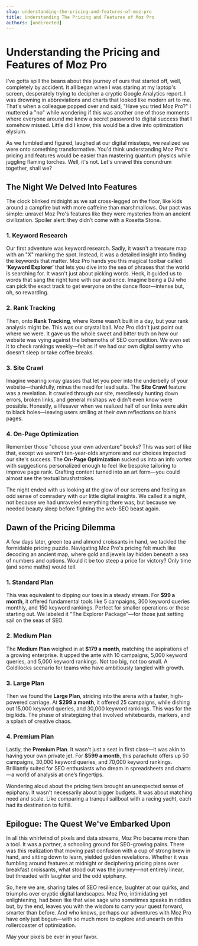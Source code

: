 ```yaml
---
slug: understanding-the-pricing-and-features-of-moz-pro
title: Understanding The Pricing and Features of Moz Pro
authors: [undirected]
---
```



# Understanding the Pricing and Features of Moz Pro

I've gotta spill the beans about this journey of ours that started off, well, completely by accident. It all began when I was staring at my laptop's screen, desperately trying to decipher a cryptic Google Analytics report. I was drowning in abbreviations and charts that looked like modern art to me. That's when a colleague popped over and said, "Have you tried Moz Pro?" I muttered a "no" while wondering if this was another one of those moments where everyone around me knew a secret password to digital success that I somehow missed. Little did I know, this would be a dive into optimization elysium.

As we fumbled and figured, laughed at our digital missteps, we realized we were onto something transformative. You'd think understanding Moz Pro's pricing and features would be easier than mastering quantum physics while juggling flaming torches. Well, it's not. Let's unravel this conundrum together, shall we?

## The Night We Delved Into Features

The clock blinked midnight as we sat cross-legged on the floor, like kids around a campfire but with more caffeine than marshmallows. Our pact was simple: unravel Moz Pro's features like they were mysteries from an ancient civilization. Spoiler alert: they didn’t come with a Rosetta Stone.

### 1. **Keyword Research**

Our first adventure was keyword research. Sadly, it wasn't a treasure map with an "X" marking the spot. Instead, it was a detailed insight into finding the keywords that matter. Moz Pro hands you this magical toolbar called ‘**Keyword Explorer**’ that lets you dive into the sea of phrases that the world is searching for. It wasn't just about picking words. Heck, it guided us to words that sang the right tune with our audience. Imagine being a DJ who can pick the exact track to get everyone on the dance floor—intense but, oh, so rewarding.

### 2. **Rank Tracking**

Then, onto **Rank Tracking**, where Rome wasn’t built in a day, but your rank analysis might be. This was our crystal ball. Moz Pro didn't just point out where we were. It gave us the whole sweet and bitter truth on how our website was vying against the behemoths of SEO competition. We even set it to check rankings weekly—felt as if we had our own digital sentry who doesn't sleep or take coffee breaks.

### 3. **Site Crawl**

Imagine wearing x-ray glasses that let you peer into the underbelly of your website—thankfully, minus the need for lead suits. The **Site Crawl** feature was a revelation. It crawled through our site, mercilessly hunting down errors, broken links, and general mishaps we didn't even know were possible. Honestly, a lifesaver when we realized half of our links were akin to black holes—leaving users smiling at their own reflections on blank pages.

### 4. **On-Page Optimization**

Remember those "choose your own adventure" books? This was sort of like that, except we weren't ten-year-olds anymore and our choices impacted our site's success. The **On-Page Optimization** sucked us into an info vortex with suggestions personalized enough to feel like bespoke tailoring to improve page rank. Crafting content turned into an art form—you could almost see the textual brushstrokes.

The night ended with us looking at the glow of our screens and feeling an odd sense of comradery with our little digital insights. We called it a night, not because we had unraveled everything there was, but because we needed beauty sleep before fighting the web-SEO beast again.

## Dawn of the Pricing Dilemma

A few days later, green tea and almond croissants in hand, we tackled the formidable pricing puzzle. Navigating Moz Pro's pricing felt much like decoding an ancient map, where gold and jewels lay hidden beneath a sea of numbers and options. Would it be too steep a price for victory? Only time (and some maths) would tell.

### 1. **Standard Plan**

This was equivalent to dipping our toes in a steady stream. For **$99 a month**, it offered fundamental tools like 5 campaigns, 300 keyword queries monthly, and 150 keyword rankings. Perfect for smaller operations or those starting out. We labeled it "The Explorer Package"—for those just setting sail on the seas of SEO.

### 2. **Medium Plan**

The **Medium Plan** weighed in at **$179 a month**, matching the aspirations of a growing enterprise. It upped the ante with 10 campaigns, 5,000 keyword queries, and 5,000 keyword rankings. Not too big, not too small. A Goldilocks scenario for teams who have ambitiously tangled with growth.

### 3. **Large Plan**

Then we found the **Large Plan**, striding into the arena with a faster, high-powered carriage. At **$299 a month**, it offered 25 campaigns, while dishing out 15,000 keyword queries, and 30,000 keyword rankings. This was for the big kids. The phase of strategizing that involved whiteboards, markers, and a splash of creative chaos.

### 4. **Premium Plan**

Lastly, the **Premium Plan**. It wasn't just a seat in first class—it was akin to having your own private jet. For **$599 a month**, this parachute offers up 50 campaigns, 30,000 keyword queries, and 70,000 keyword rankings. Brilliantly suited for SEO enthusiasts who dream in spreadsheets and charts—a world of analysis at one’s fingertips.

Wondering aloud about the pricing tiers brought an unexpected sense of epiphany. It wasn't necessarily about bigger budgets. It was about matching need and scale. Like comparing a tranquil sailboat with a racing yacht, each had its destination to fulfill.

## Epilogue: The Quest We've Embarked Upon

In all this whirlwind of pixels and data streams, Moz Pro became more than a tool. It was a partner, a schooling ground for SEO-growing pains. There was this realization that moving past confusion with a cup of strong brew in hand, and sitting down to learn, yielded golden revelations. Whether it was fumbling around features at midnight or deciphering pricing plans over breakfast croissants, what stood out was the journey—not entirely linear, but threaded with laughter and the odd epiphany.

So, here we are, sharing tales of SEO resilience, laughter at our quirks, and triumphs over cryptic digital landscapes. Moz Pro, intimidating yet enlightening, had been like that wise sage who sometimes speaks in riddles but, by the end, leaves you with the wisdom to carry your quest forward, smarter than before. And who knows, perhaps our adventures with Moz Pro have only just begun—with so much more to explore and unearth on this rollercoaster of optimization.

May your pixels be ever in your favor.